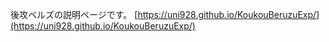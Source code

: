 後攻ベルズの説明ページです。
[https://uni928.github.io/KoukouBeruzuExp/](https://uni928.github.io/KoukouBeruzuExp/)

